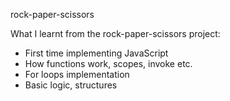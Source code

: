 rock-paper-scissors



What I learnt from the rock-paper-scissors project:

- First time implementing JavaScript
- How functions work, scopes, invoke etc.
- For loops implementation
- Basic logic, structures